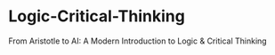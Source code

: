 # Logic-Critical-Thinking
From Aristotle to AI: A Modern Introduction to Logic &amp; Critical Thinking
